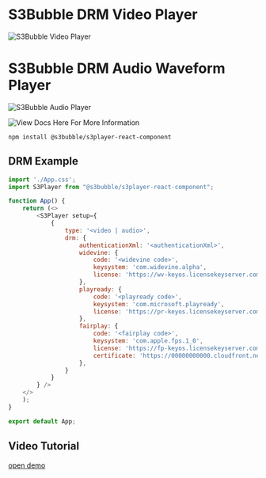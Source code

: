 # S3Bubble DRM Video Player

![S3Bubble Video Player](https://s3b-assets-bucket.s3.amazonaws.com/screenshot_2022_02_16_at_18.43.50.png)

# S3Bubble DRM Audio Waveform Player

![S3Bubble Audio Player](https://s3b-assets-bucket.s3.amazonaws.com/audio-player.png)

![View Docs Here For More Information](https://www.npmjs.com/package/@s3bubble/player)

```
npm install @s3bubble/s3player-react-component
```
## DRM Example
```js
import './App.css';
import S3Player from "@s3bubble/s3player-react-component";

function App() {
    return (<>
        <S3Player setup={
            {
                type: '<video | audio>',
                drm: {
                    authenticationXml: '<authenticationXml>',
                    widevine: {
                        code: '<widevine code>',
                        keysystem: 'com.widevine.alpha',
                        license: 'https://wv-keyos.licensekeyserver.com/'
                    },
                    playready: {
                        code: '<playready code>',
                        keysystem: 'com.microsoft.playready',
                        license: 'https://pr-keyos.licensekeyserver.com/core/rightsmanager.asmx'
                    },
                    fairplay: {
                        code: '<fairplay code>',
                        keysystem: 'com.apple.fps.1_0',
                        license: 'https://fp-keyos.licensekeyserver.com/getkey',
                        certificate: 'https://00000000000.cloudfront.net/fairplay.cer'
                    },
                }
            }
        } />
    </>
    );
}

export default App;
```

## Video Tutorial
[open demo](https://www.youtube.com/watch?v=9F_SbFPCz_0)